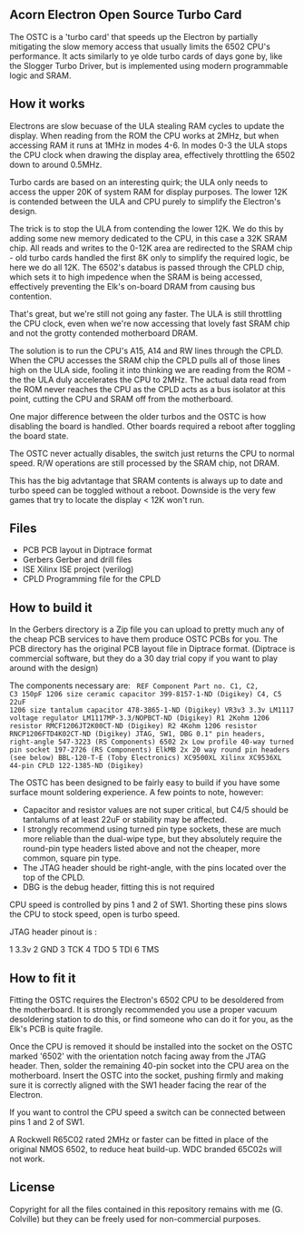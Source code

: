 Acorn Electron Open Source Turbo Card
-------------------------------------

The OSTC is a 'turbo card' that speeds up the Electron by partially mitigating 
the slow memory access that usually limits the 6502 CPU's performance. It acts 
similarly to ye olde turbo cards of days gone by, like the Slogger Turbo Driver, 
but is implemented using modern programmable logic and SRAM.


How it works
------------

Electrons are slow becuase of the ULA stealing RAM cycles to update the
display. When reading from the ROM the CPU works at 2MHz, but when accessing
RAM it runs at 1MHz in modes 4-6. In modes 0-3 the ULA stops the CPU clock
when drawing the display area, effectively throttling the 6502 down to 
around 0.5MHz.

Turbo cards are based on an interesting quirk; the ULA only needs to access
the upper 20K of system RAM for display purposes. The lower 12K is contended
between the ULA and CPU purely to simplify the Electron's design.

The trick is to stop the ULA from contending the lower 12K. We do this by
adding some new memory dedicated to the CPU, in this case a 32K SRAM chip.
All reads and writes to the 0-12K area are redirected to the SRAM chip - old
turbo cards handled the first 8K only to simplify the required logic, be here
we do all 12K. The 6502's databus is passed through the CPLD chip, which sets
it to high impedence when the SRAM is being accessed, effectively preventing
the Elk's on-board DRAM from causing bus contention.

That's great, but we're still not going any faster. The ULA is still throttling
the CPU clock, even when we're now accessing that lovely fast SRAM chip and not
the grotty contended motherboard DRAM.

The solution is to run the CPU's A15, A14 and RW lines through the CPLD. When
the CPU accesses the SRAM chip the CPLD pulls all of those lines high on the
ULA side, fooling it into thinking we are reading from the ROM - the the ULA
duly accelerates the CPU to 2MHz. The actual data read from the ROM never
reaches the CPU as the CPLD acts as a bus isolator at this point, cutting the CPU
and SRAM off from the motherboard.

One major difference between the older turbos and the OSTC is how 
disabling the board is handled. Other boards required a reboot after toggling
the board state. 

The OSTC never actually disables, the switch just returns the CPU to
normal speed. R/W operations are still processed by the SRAM chip, not DRAM.

This has the big advtantage that SRAM contents is always up to date and turbo
speed can be toggled without a reboot. Downside is the very few games that try
to locate the display < 12K won't run.


Files
-----
 - PCB 		PCB layout in Diptrace format
 - Gerbers	Gerber and drill files
 - ISE		Xilinx ISE project (verilog)
 - CPLD		Programming file for the CPLD


How to build it
---------------

In the Gerbers directory is a Zip file you can upload to pretty much any of the
cheap PCB services to have them produce OSTC PCBs for you. The PCB directory has
the original PCB layout file in Diptrace format. (Diptrace is commercial software,
but they do a 30 day trial copy if you want to play around with the design)

The components necessary are:
<code>
REF					Component								Part no.
C1, C2, C3			150pF 1206 size ceramic capacitor		399-8157-1-ND (Digikey)
C4, C5				22uF 1206 size tantalum capacitor		478-3865-1-ND (Digikey)
VR3v3				3.3v LM1117 voltage regulator			LM1117MP-3.3/NOPBCT-ND (Digikey)
R1					2Kohm 1206 resistor						RMCF1206JT2K00CT-ND (Digikey)
R2					4Kohm 1206 resistor						RNCP1206FTD4K02CT-ND (Digikey)
JTAG, SW1, DBG		0.1" pin headers, right-angle			547-3223 (RS Components)
6502				2x Low profile 40-way turned pin socket 197-2726 (RS Components)
ElkMB				2x 20 way round pin headers (see below)	BBL-120-T-E (Toby Electronics)
XC9500XL			Xilinx XC9536XL 44-pin CPLD				122-1385-ND (Digikey)
</code>

The OSTC has been designed to be fairly easy to build if you have some surface mount
soldering experience. A few points to note, however:

- Capacitor and resistor values are not super critical, but C4/5 should be tantalums of
at least 22uF or stability may be affected.
- I strongly recommend using turned pin type sockets, these are much more reliable than
the dual-wipe type, but they absolutely require the round-pin type headers listed above
and not the cheaper, more common, square pin type.
- The JTAG header should be right-angle, with the pins located over the top of the CPLD.
- DBG is the debug header, fitting this is not required

CPU speed is controlled by pins 1 and 2 of SW1. Shorting these pins slows the CPU to stock
speed, open is turbo speed.

JTAG header pinout is :

1 3.3v
2 GND
3 TCK
4 TDO
5 TDI
6 TMS


How to fit it
-------------

Fitting the OSTC requires the Electron's 6502 CPU to be desoldered from the motherboard. It
is strongly recommended you use a proper vacuum desoldering station to do this, or find
someone who can do it for you, as the Elk's PCB is quite fragile.

Once the CPU is removed it should be installed into the socket on the OSTC marked '6502' with
the orientation notch facing away from the JTAG header. Then, solder the remaining 40-pin socket
into the CPU area on the motherboard. Insert the OSTC into the socket, pushing firmly and making
sure it is correctly aligned with the SW1 header facing the rear of the Electron.

If you want to control the CPU speed a switch can be connected between pins 1 and 2 of SW1.

A Rockwell R65C02 rated 2MHz or faster can be fitted in place of the original NMOS 6502, to
reduce heat build-up. WDC branded 65C02s will not work.


License
-------
Copyright for all the files contained in this repository remains with me (G. Colville) but
they can be freely used for non-commercial purposes.

